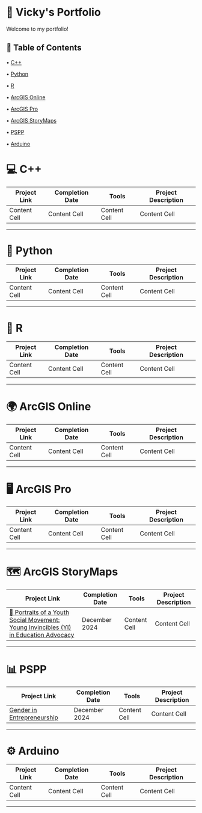 # 📁 Vicky's Portfolio
Welcome to my portfolio! <p>
## 📑 Table of Contents <br>
• [C++](https://github.com/redefiningvicky/Portfolio-Guide?tab=readme-ov-file#-c-)  <p>
• [Python](https://github.com/redefiningvicky/Portfolio-Guide?tab=readme-ov-file#-python-)  <p>
• [R](https://github.com/redefiningvicky/Portfolio-Guide?tab=readme-ov-file#-python-)  <p>
• [ArcGIS Online](https://github.com/redefiningvicky/Portfolio-Guide?tab=readme-ov-file#-arcgis-online-)  <p>
• [ArcGIS Pro](https://github.com/redefiningvicky/Portfolio-Guide?tab=readme-ov-file#-arcgis-pro-)  <p>
• [ArcGIS StoryMaps](https://github.com/redefiningvicky/Portfolio-Guide?tab=readme-ov-file#-arcgis-storymaps-)  <p>
• [PSPP](https://github.com/redefiningvicky/Portfolio-Guide?tab=readme-ov-file#-pspp-)  <p> 
• [Arduino](https://github.com/redefiningvicky/Portfolio-Guide?tab=readme-ov-file#-arduino-)  <p> <p>

# 💻 C++ <br>

| Project Link  | Completion Date | Tools | Project Description |
| ------------- | ------------- | ------------- | ------------- |
| Content Cell  | Content Cell  | Content Cell  | Content Cell  |

---
# 🐍 Python <br>

| Project Link  | Completion Date | Tools | Project Description |
| ------------- | ------------- | ------------- | ------------- |
| Content Cell  | Content Cell  | Content Cell  | Content Cell  |

---
# 🔵 R <br>

| Project Link  | Completion Date | Tools | Project Description |
| ------------- | ------------- | ------------- | ------------- |
| Content Cell  | Content Cell  | Content Cell  | Content Cell  |

---
# 🌍 ArcGIS Online <br>

| Project Link  | Completion Date | Tools | Project Description |
| ------------- | ------------- | ------------- | ------------- |
| Content Cell  | Content Cell  | Content Cell  | Content Cell  |

---
# 🖥️ ArcGIS Pro <br>

| Project Link  | Completion Date | Tools | Project Description |
| ------------- | ------------- | ------------- | ------------- |
| Content Cell  | Content Cell  | Content Cell  | Content Cell  |

---
# 🗺️ ArcGIS StoryMaps <br>

| Project Link  | Completion Date | Tools | Project Description |
| ------------- | ------------- | ------------- | ------------- |
| [📢 Portraits of a Youth Social Movement: Young Invincibles (YI) in Education Advocacy](https://github.com/redefiningvicky/Portraits-of-a-Youth-Social-Movement)  | December 2024  | Content Cell  | Content Cell  |

---
# 📊 PSPP <br>

| Project Link  | Completion Date | Tools | Project Description |
| ------------- | ------------- | ------------- | ------------- |
| [Gender in Entrepreneurship](https://github.com/redefiningvicky/Gender-in-Entrepreneurship)  | December 2024  | Content Cell  | Content Cell  |

---
# ⚙️ Arduino <br>

| Project Link  | Completion Date | Tools | Project Description |
| ------------- | ------------- | ------------- | ------------- |
| Content Cell  | Content Cell  | Content Cell  | Content Cell  |

---
